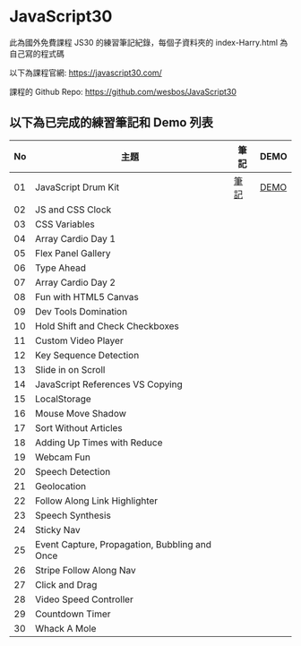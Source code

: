 ﻿# JavaScript30
此為國外免費課程 JS30 的練習筆記紀錄，每個子資料夾的 index-Harry.html 為自己寫的程式碼

以下為課程官網:
https://javascript30.com/

課程的 Github Repo:
https://github.com/wesbos/JavaScript30

## 以下為已完成的練習筆記和 Demo 列表
| No | 主題 | 筆記 | DEMO |
| --- | --- | --- | --- |
| 01 | JavaScript Drum Kit | [筆記](https://a90100.github.io/JavaScript30/01%20-%20JavaScript%20Drum%20Kit) | [DEMO](https://a90100.github.io/JavaScript30/01%20-%20JavaScript%20Drum%20Kit/index-Harry.html) |
| 02 | JS and CSS Clock |  |  |
| 03 | CSS Variables |  |  |
| 04 | Array Cardio Day 1 |  |  |
| 05 | Flex Panel Gallery |  |  |
| 06 | Type Ahead |  |  |
| 07 | Array Cardio Day 2 |  |  |
| 08 | Fun with HTML5 Canvas |  |  |
| 09 | Dev Tools Domination |  |  |
| 10 | Hold Shift and Check Checkboxes |  |  |
| 11 | Custom Video Player |  |  |
| 12 | Key Sequence Detection |  |  |
| 13 | Slide in on Scroll |  |  |
| 14 | JavaScript References VS Copying |  |  |
| 15 | LocalStorage |  |  |
| 16 | Mouse Move Shadow |  |  |
| 17 | Sort Without Articles |  |  |
| 18 | Adding Up Times with Reduce |  |  |
| 19 | Webcam Fun |  |  |
| 20 | Speech Detection |  |  |
| 21 | Geolocation |  |  |
| 22 | Follow Along Link Highlighter |  |   |
| 23 | Speech Synthesis |  |  |
| 24 | Sticky Nav |  |  |
| 25 | Event Capture, Propagation, Bubbling and Once |  |  |
| 26 | Stripe Follow Along Nav |  |  |
| 27 | Click and Drag |  |  |
| 28 | Video Speed Controller |  |  |
| 29 | Countdown Timer |  |  |
| 30 | Whack A Mole  |  |  |
